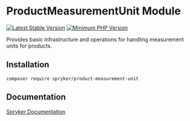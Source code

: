 # ProductMeasurementUnit Module
[![Latest Stable Version](https://poser.pugx.org/spryker/product-measurement-unit/v/stable.svg)](https://packagist.org/packages/spryker/product-measurement-unit)
[![Minimum PHP Version](https://img.shields.io/badge/php-%3E%3D%207.3-8892BF.svg)](https://php.net/)

Provides basic infrastructure and operations for handling measurement units for products.

## Installation

```
composer require spryker/product-measurement-unit
```

## Documentation

[Spryker Documentation](https://academy.spryker.com/developing_with_spryker/module_guide/modules.html)
